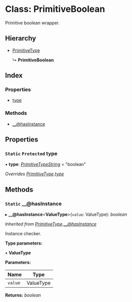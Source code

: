 
# Class: PrimitiveBoolean

Primitive boolean wrapper.

## Hierarchy

* [PrimitiveType](primitivetype.md)

  ↳ **PrimitiveBoolean**

## Index

### Properties

* [type](primitiveboolean.md#static-protected-type)

### Methods

* [__@hasInstance](primitiveboolean.md#static-__@hasinstance)

## Properties

### `Static` `Protected` type

▪ **type**: *[PrimitiveTypeString](../README.md#primitivetypestring)* = "boolean"

*Overrides [PrimitiveType](primitivetype.md).[type](primitivetype.md#static-protected-type)*

## Methods

### `Static` __@hasInstance

▸ **__@hasInstance**<**ValueType**>(`value`: ValueType): *boolean*

*Inherited from [PrimitiveType](primitivetype.md).[__@hasInstance](primitivetype.md#static-__@hasinstance)*

Instance checker.

**Type parameters:**

▪ **ValueType**

**Parameters:**

Name | Type |
------ | ------ |
`value` | ValueType |

**Returns:** *boolean*
